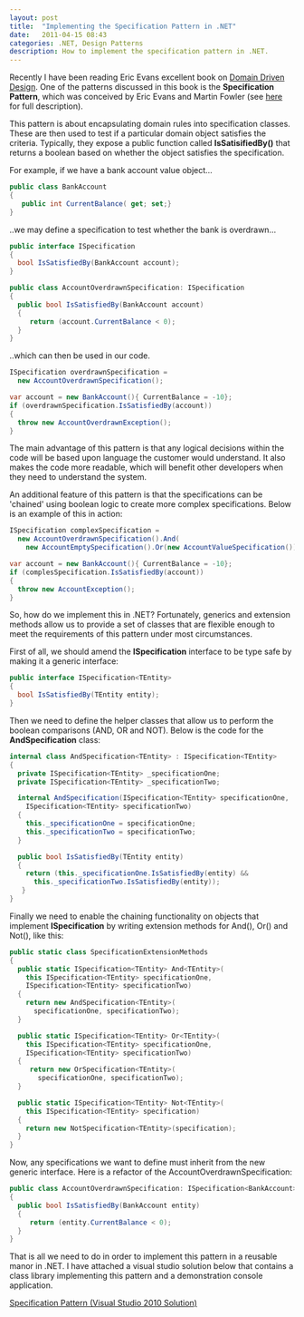 ```yaml
---
layout: post
title:  "Implementing the Specification Pattern in .NET"
date:   2011-04-15 08:43
categories: .NET, Design Patterns
description: How to implement the specification pattern in .NET.
---
```


Recently I have been reading Eric Evans excellent book on [Domain Driven Design](http://www.amazon.com/Domain-Driven-Design-Tackling-Complexity-Software/dp/0321125215).  One of the patterns discussed in this book is the **Specification Pattern**, which was conceived by Eric Evans and Martin Fowler (see [here](http://www.martinfowler.com/apsupp/spec.pdf) for full description).

This pattern is about encapsulating domain rules into specification classes.  These are then used to test if a particular domain object satisfies the criteria. Typically, they expose a public function called **IsSatisifiedBy()** that returns a boolean based on whether the object satisfies the specification.

For example, if we have a bank account value object…

```csharp
public class BankAccount
{
   public int CurrentBalance( get; set;}
}
```

..we may define a specification to test whether the bank is overdrawn…

```csharp
public interface ISpecification
{
  bool IsSatisfiedBy(BankAccount account);
}

public class AccountOverdrawnSpecification: ISpecification
{
  public bool IsSatisfiedBy(BankAccount account)
  {
     return (account.CurrentBalance < 0);
  }
}
```

..which can then be used in our code.

```csharp
ISpecification overdrawnSpecification = 
  new AccountOverdrawnSpecification();

var account = new BankAccount(){ CurrentBalance = -10};
if (overdrawnSpecification.IsSatisfiedBy(account))
{
  throw new AccountOverdrawnException();
}
```

The main advantage of this pattern is that any logical decisions within the code will be based upon language the customer would understand.  It also makes the code more readable, which will benefit other developers when they need to understand the system.

An additional feature of this pattern is that the specifications can be 'chained' using boolean logic to create more complex specifications.  Below is an example of this in action:

```csharp
ISpecification complexSpecification = 
  new AccountOverdrawnSpecification().And(
    new AccountEmptySpecification().Or(new AccountValueSpecification()));

var account = new BankAccount(){ CurrentBalance = -10};
if (complesSpecification.IsSatisfiedBy(account))
{
  throw new AccountException();
}
```

So, how do we implement this in .NET?  Fortunately, generics and extension methods allow us to provide a set of classes that are flexible enough to meet the requirements of this pattern under most circumstances.

First of all, we should amend the **ISpecification** interface to be type safe by making it a generic interface:

```csharp
public interface ISpecification<TEntity>
{
  bool IsSatisfiedBy(TEntity entity);
}
```

Then we need to define the helper classes that allow us to perform the boolean comparisons (AND, OR and NOT). Below is the code for the **AndSpecification** class:

```csharp
internal class AndSpecification<TEntity> : ISpecification<TEntity>
{
  private ISpecification<TEntity> _specificationOne;
  private ISpecification<TEntity> _specificationTwo;

  internal AndSpecification(ISpecification<TEntity> specificationOne, 
    ISpecification<TEntity> specificationTwo)
  {
    this._specificationOne = specificationOne;
    this._specificationTwo = specificationTwo;
  }

  public bool IsSatisfiedBy(TEntity entity)
  {
    return (this._specificationOne.IsSatisfiedBy(entity) && 
      this._specificationTwo.IsSatisfiedBy(entity));
   }
}  
```

Finally we need to enable the chaining functionality on objects that implement **ISpecification** by writing extension methods for And(), Or() and Not(), like this:

```csharp
public static class SpecificationExtensionMethods
{        
  public static ISpecification<TEntity> And<TEntity>(
    this ISpecification<TEntity> specificationOne,
    ISpecification<TEntity> specificationTwo)
  {
    return new AndSpecification<TEntity>(
      specificationOne, specificationTwo);
  }

  public static ISpecification<TEntity> Or<TEntity>(
    this ISpecification<TEntity> specificationOne,
    ISpecification<TEntity> specificationTwo)
  {
     return new OrSpecification<TEntity>(
       specificationOne, specificationTwo);
  }

  public static ISpecification<TEntity> Not<TEntity>(
    this ISpecification<TEntity> specification)
  {
    return new NotSpecification<TEntity>(specification);
  }
}
```

Now, any specifications we want to define must inherit from the new generic interface.  Here is a refactor of the AccountOverdrawnSpecification:

```csharp
public class AccountOverdrawnSpecification: ISpecification<BankAccount>
{
  public bool IsSatisfiedBy(BankAccount entity)
  {
     return (entity.CurrentBalance < 0);
  }
} 
```

That is all we need to do in order to implement this pattern in a reusable manor in .NET.  I have attached a visual studio solution below that contains a class library implementing this pattern and a demonstration console application.

[Specification Pattern (Visual Studio 2010 Solution)](/downloads/SpecificationPattern.zip)
